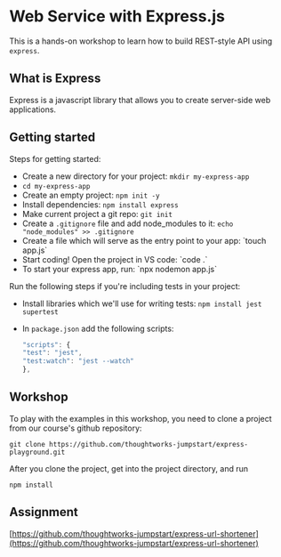 # Web Service with Express.js

This is a hands-on workshop to learn how to build REST-style API using `express`.

## What is Express

Express is a javascript library that allows you to create server-side web applications.

## Getting started

Steps for getting started:

* Create a new directory for your project: `mkdir my-express-app`
* `cd my-express-app`
* Create an empty project: `npm init -y`
* Install dependencies: `npm install express`
* Make current project a git repo: `git init`
* Create a `.gitignore` file and add node\_modules to it: `echo "node_modules" >> .gitignore`
* Create a file which will serve as the entry point to your app: \`touch app.js\`
* Start coding! Open the project in VS code:  \`code .\`
* To start your express app, run: \`npx nodemon app.js\`

Run the following steps if you're including tests in your project:

* Install libraries which we'll use for writing tests: `npm install jest supertest`
* In `package.json` add the following scripts: 

  ```javascript
  "scripts": {
  "test": "jest",
  "test:watch": "jest --watch"
  },
  ```

## Workshop

To play with the examples in this workshop, you need to clone a project from our course's github repository:

```text
git clone https://github.com/thoughtworks-jumpstart/express-playground.git
```

After you clone the project, get into the project directory, and run

```text
npm install
```

## Assignment

[https://github.com/thoughtworks-jumpstart/express-url-shortener](https://github.com/thoughtworks-jumpstart/express-url-shortener)

